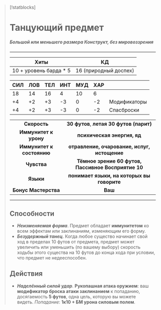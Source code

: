 > [!statblocks]
> # Танцующий предмет
> ##### Большой или меньшего размера Конструкт, без мировоззрения
>---
>| Хиты | КД |
>| :---: | :---: |
>| 10 + уровень барда * 5 | 16 (природный доспех) |
>
>| **СИЛ** | **ЛОВ** | **ТЕЛ** | **ИНТ** | **МУД** | **ХАР** | |
>| ------ | ------- | ------ | ------ | ------- | ------ | ------ |
>| 18 | 14 | 16 | 4 | 10 | 6 | |
>| +4 | +2 | +3 | -3 | 0 | -2 | Модификаторы |
>| +4 | +2 | +3 | -3 | 0 | -2 | Спасброски |
>
>| | |
>| :---: | :---: |
>| **Скорость** | **30 футов**, **летая 30 футов (парит)** |
>| **Иммунитет к урону** | **психическая энергия, яд** |
>| **Иммунитет к состоянию** | **отравление, очарование, испуг, истощение** |
>| **Чувства** | **Тёмное зрение 60 футов, Пассивное Восприятие 10** |
>| **Языки** | **понимает языки, на которых вы говорите** |
>| **Бонус Мастерства** | **Ваш** |
>---
>## Способности
>- **_Неизменяемая форма_**. Предмет обладает **иммунитетом** ко всем эффектам или заклинаниям, изменяющим его форму.
>- **_Безудержный танец_**. Когда любое существо начинает свой ход в пределах 10 футов от предмета, предмет может увеличить или уменьшить (по вашему выбору) скорость ходьбы этого существа на 10 футов до конца хода при условии, что предмет не недееспособен.
> ## Действия
>- **_Наделённый силой удар_**. **Рукопашная атака оружием**: ваш **модификатор броска атаки заклинанием** к попаданию, досягаемость **5 футов**, одна цель, которую вы можете видеть. _Попадание_: **1к10 + БМ урона силовым полем**.
